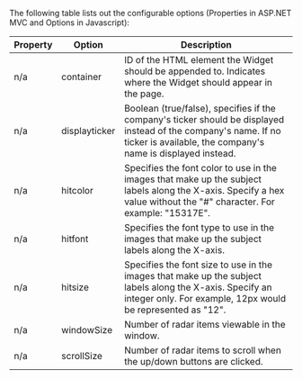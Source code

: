 ﻿The following table lists out the configurable options (Properties in ASP.NET MVC and Options in Javascript):

Property  		|Option  		| Description											
----------------|---------------|----------------------------------------------------------------------------------------------
n/a				|container		| ID of the HTML element the Widget should be appended to. Indicates where the Widget should appear in the page.
n/a				|displayticker	| Boolean (true/false), specifies if the company's ticker should be displayed instead of the company's name. If no ticker is available, the company's name is displayed instead.
n/a				|hitcolor		| Specifies the font color to use in the images that make up the subject labels along the X-axis. Specify a hex value without the "#" character. For example: "15317E".
n/a				|hitfont		| Specifies the font type to use in the images that make up the subject labels along the X-axis.
n/a				|hitsize		| Specifies the font size to use in the images that make up the subject labels along the X-axis. Specify an integer only. For example, 12px would be represented as "12".
n/a				|windowSize		| Number of radar items viewable in the window.
n/a				|scrollSize		| Number of radar items to scroll when the up/down buttons are clicked.
